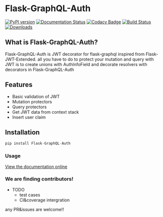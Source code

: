 # Flask-GraphQL-Auth 
[![PyPI version](https://badge.fury.io/py/Flask-GraphQL-Auth.svg)](https://badge.fury.io/py/Flask-GraphQL-Auth) 
[![Documentation Status](https://readthedocs.org/projects/flask-graphql-auth/badge/?version=latest)](https://flask-graphql-auth.readthedocs.io/en/latest/?badge=latest) 
[![Codacy Badge](https://api.codacy.com/project/badge/Grade/42a0235602c14a96883c0cd9393816ea)](https://www.codacy.com/app/NovemberOscar/Flask-GraphQL-Auth?utm_source=github.com&amp;utm_medium=referral&amp;utm_content=callsign-viper/Flask-GraphQL-Auth&amp;utm_campaign=Badge_Grade) 
[![Build Status](https://dev.azure.com/LewisKim/Flask-GraphQL-Auth/_apis/build/status/callsign-viper.Flask-GraphQL-Auth?branchName=master)](https://dev.azure.com/LewisKim/Flask-GraphQL-Auth/_build/latest?definitionId=2&branchName=master) 
[![Downloads](https://pepy.tech/badge/flask-graphql-auth)](https://pepy.tech/project/flask-graphql-auth)

## What is Flask-GraphQL-Auth?
Flask-GraphQL-Auth is JWT decorator for flask-graphql inspired from Flask-JWT-Extended. all you have to do to protect your mutation and query with JWT is to create unions with AuthInfoField and decorate resolvers with decorators in Flask-GraphQL-Auth

## Features
- Basic validation of JWT
- Mutation protectors
- Query protectors
- Get JWT data from context stack
- Insert user claim 

## Installation
```py
pip install Flask-GraphQL-Auth
```

### Usage
[View the documentation online](http://flask-graphql-auth.readthedocs.io/en/latest/)

### We are finding contributors!
- TODO
  - test cases
  - CI&coverage intergration
 
 any PR&issues are welcome!!
